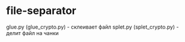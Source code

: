 # file-separator

glue.py (glue_crypto.py) - склеивает файл
splet.py (splet_crypto.py) - делит файл на чанки
